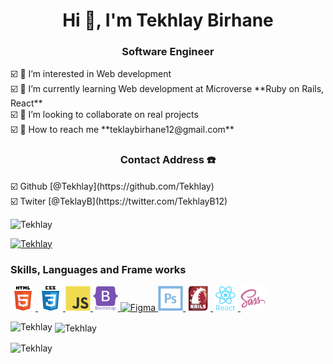 <h1 align="center">Hi 👋, I'm Tekhlay Birhane</h1>
<h3 align="center">Software Engineer</h3>
<p> 
  ☑️ 👀 I’m interested in Web development <br/>
  ☑️ 🌱 I’m currently learning Web development at Microverse **Ruby on Rails, React** <br/>
  ☑️ 💞️ I’m looking to collaborate on real projects<br/>
  ☑️ 📧 How to reach me **teklaybirhane12@gmail.com**
</p>
<h3 align="center">Contact Address ☎️</h3>
<p>
☑️ Github [@Tekhlay](https://github.com/Tekhlay)<br/>
☑️ Twiter [@TeklayB](https://twitter.com/TekhlayB12)<br/>
</p>

<p align="left"> 
  <img src="https://komarev.com/ghpvc/?username=Tekhlay&label=Profile Views&color=green&style=for-the-badge" alt="Tekhlay" />
</p>

<p align="left"> 
  <a href="https://github.com/Tekhlay">
    <img src="https://github-profile-trophy.vercel.app/?username=Tekhlay" alt="Tekhlay" />
  </a> 
</p>


<h3 align="left">Skills, Languages and Frame works</h3>
<p align="left">
  <a href="https://www.w3.org/html/" target="_blank" rel="noreferrer"> 
    <img src="https://raw.githubusercontent.com/devicons/devicon/master/icons/html5/html5-original-wordmark.svg" alt="HTML5" width="40" height="40"/>
  </a>
  <a href="https://www.w3schools.com/css/" target="_blank" rel="noreferrer"> 
    <img src="https://raw.githubusercontent.com/devicons/devicon/master/icons/css3/css3-original-wordmark.svg" alt="CSS3" width="40" height="40"/>
  </a>
  <a href="https://developer.mozilla.org/en-US/docs/Web/JavaScript" target="_blank" rel="noreferrer"> 
    <img src="https://raw.githubusercontent.com/devicons/devicon/master/icons/javascript/javascript-original.svg" alt="Java Script" width="40" height="40"/>
  </a>
  <a href="https://getbootstrap.com" target="_blank" rel="noreferrer"> 
    <img src="https://raw.githubusercontent.com/devicons/devicon/master/icons/bootstrap/bootstrap-plain-wordmark.svg" alt="Bootstrap" width="40" height="40"/> 
  </a> 
  <a href="https://www.figma.com/" target="_blank" rel="noreferrer"> 
    <img src="https://www.vectorlogo.zone/logos/figma/figma-icon.svg" alt="Figma" width="40" height="40"/>
  </a> 
  <a href="https://www.photoshop.com/en" target="_blank" rel="noreferrer"> 
    <img src="https://raw.githubusercontent.com/devicons/devicon/master/icons/photoshop/photoshop-line.svg" alt="Photoshop" width="40" height="40"/> 
  </a> 
  <a href="https://rubyonrails.org" target="_blank" rel="noreferrer"> 
    <img src="https://raw.githubusercontent.com/devicons/devicon/master/icons/rails/rails-original-wordmark.svg" alt="Rails" width="40" height="40"/> 
  </a> 
  <a href="https://reactjs.org/" target="_blank" rel="noreferrer"> 
    <img src="https://raw.githubusercontent.com/devicons/devicon/master/icons/react/react-original-wordmark.svg" alt="React" width="40" height="40"/> 
  </a>
  <a href="https://sass-lang.com" target="_blank" rel="noreferrer">
    <img src="https://raw.githubusercontent.com/devicons/devicon/master/icons/sass/sass-original.svg" alt="Sass" width="40" height="40"/> 
  </a> 
  
</p>

<p>
  <img align="left" src="https://github-readme-stats.vercel.app/api/top-langs?username=Tekhlay&show_icons=true&locale=en&layout=compact" alt="Tekhlay" />
</p>

<p>
  &nbsp;<img align="center" src="https://github-readme-stats.vercel.app/api?username=Tekhlay&show_icons=true&locale=en" alt="Tekhlay" />
</p>

<p><img align="center" src="https://github-readme-streak-stats.herokuapp.com/?user=Tekhlay&" alt="Tekhlay" /></p>








<!---
Tekhlay/Tekhlay is a ✨ special ✨ repository because its `README.md` (this file) appears on your GitHub profile.
You can click the Preview link to take a look at your changes.
--->

